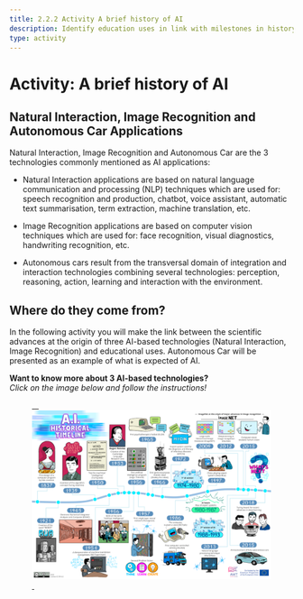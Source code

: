 ```yaml
---
title: 2.2.2 Activity A brief history of AI
description: Identify education uses in link with milestones in history of AI
type: activity
---
```

# Activity: A brief history of AI

## Natural Interaction, Image Recognition and Autonomous Car Applications

Natural Interaction, Image Recognition and Autonomous Car are the 3 technologies commonly mentioned as AI applications:

- Natural Interaction applications are based on natural language communication and processing (NLP) techniques which are used for: speech recognition and production, chatbot, voice assistant, automatic text summarisation, term extraction, machine translation, etc.

- Image Recognition applications are based on computer vision techniques which are used for: face recognition, visual diagnostics, handwriting recognition, etc.

- Autonomous cars result from the transversal domain of integration and interaction technologies combining several technologies: perception, reasoning, action, learning and interaction with the environment.

## Where do they come from?

In the following activity you will make the link between the scientific advances at the origin of three AI-based technologies (Natural Interaction, Image Recognition) and educational uses. Autonomous Car will be presented as an example of what is expected of AI.

**Want to know more about 3 AI-based technologies?**  
_Click on the image below and follow the instructions!_

<a href="" target="_blank"><figure> 
  <img src="Images/AI-historical-timeline.png" alt="Image of AI history" /> 
</figure></a>
